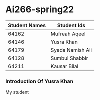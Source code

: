 # Ai266-spring22
|  Student Names   |   Student Ids   |
|------------------|-----------------|
|64162|    Mufreah Aqeel| 
|64146|       Yusra Khan|
|64179|  Syeda Namish Ali|
|64128|   Sumbul Shabbir|   
|64211|      Kausar Bilal|

### Introduction Of Yusra Khan
My student 

